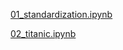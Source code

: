 [01_standardization.ipynb](https://colab.research.google.com/drive/1Fnwe5cHMDDcpzR70VkiVk95JjFmN0n5B?usp=sharing)

[02_titanic.ipynb](https://colab.research.google.com/drive/1q6WaXm6rk0ZywsiBfr3zNjvasJvOcWt5?usp=sharing)

